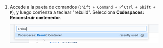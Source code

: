 1. Accede a la paleta de comandos (`Shift + Command + P`/ `Ctrl + Shift + P`), y luego comienza a teclear "rebuild". Selecciona **Codespaces: Reconstruir contenedor**.

    ![Opción de recompilar contenedor](/assets/images/help/codespaces/codespaces-rebuild.png)
